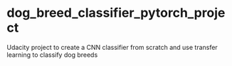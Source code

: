 # dog_breed_classifier_pytorch_project
Udacity project to create a CNN classifier from scratch and use transfer learning to classify dog breeds
